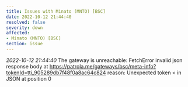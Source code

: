 ```yaml
---
title: Issues with Minato (MNTO) [BSC]
date: 2022-10-12 21:44:40
resolved: false
severity: down
affected:
- Minato (MNTO) [BSC]
section: issue
---
```


*2022-10-12 21:44:40* The gateway is unreachable: FetchError invalid json response body at https://patrola.me/gateways/bsc/meta-info?tokenId=tti_905289db7f48f0a8ac64c824 reason: Unexpected token < in JSON at position 0
